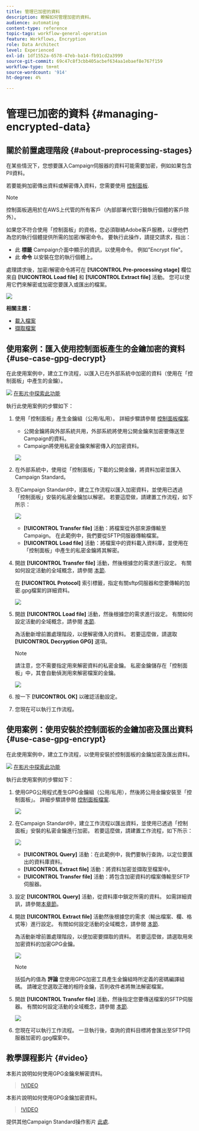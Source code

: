 ```yaml
---
title: 管理已加密的資料
description: 瞭解如何管理加密的資料。
audience: automating
content-type: reference
topic-tags: workflow-general-operation
feature: Workflows, Encryption
role: Data Architect
level: Experienced
exl-id: 1df1552a-6578-47eb-ba14-fb91cd2a3999
source-git-commit: 69c47c8f3cbb405acbef634aa1ebaef8e767f159
workflow-type: tm+mt
source-wordcount: '914'
ht-degree: 4%

---
```


# 管理已加密的資料 {#managing-encrypted-data}

## 關於前置處理階段 {#about-preprocessing-stages}

在某些情況下，您想要匯入Campaign伺服器的資料可能需要加密，例如如果包含PII資料。

若要能夠加密傳出資料或解密傳入資料，您需要使用 [控制面板](https://experienceleague.adobe.com/docs/control-panel/using/instances-settings/gpg-keys-management.html?lang=zh-Hant).

>[!NOTE]
>
>控制面板適用於在AWS上代管的所有客戶（內部部署代管行銷執行個體的客戶除外）。

如果您不符合使用「控制面板」的資格，您必須聯絡Adobe客戶服務，以便他們為您的執行個體提供所需的加密/解密命令。 要執行此操作，請提交請求，指出：

* 此 **標籤** Campaign介面中顯示的資訊，以使用命令。 例如&quot;Encrypt file&quot;。
* 此 **命令** 以安裝在您的執行個體上。

處理請求後，加密/解密命令將可在 **[!UICONTROL Pre-processing stage]** 欄位來自 **[!UICONTROL Load file]** 和 **[!UICONTROL Extract file]** 活動。 您可以使用它們來解密或加密您要匯入或匯出的檔案。

![](assets/preprocessing-encryption.png)

**相關主題：**

* [載入檔案](../../automating/using/load-file.md)
* [擷取檔案](../../automating/using/extract-file.md)

## 使用案例：匯入使用控制面板產生的金鑰加密的資料 {#use-case-gpg-decrypt}

在此使用案例中，建立工作流程，以匯入已在外部系統中加密的資料（使用在「控制面板」中產生的金鑰）。

![](assets/do-not-localize/how-to-video.png) [在影片中探索此功能](#video)

執行此使用案例的步驟如下：

1. 使用「控制面板」產生金鑰組（公用/私用）。 詳細步驟請參閱 [控制面板檔案](https://experienceleague.adobe.com/docs/control-panel/using/instances-settings/gpg-keys-management.html#decrypting-data).

   * 公開金鑰將與外部系統共用，外部系統將使用公開金鑰來加密要傳送至Campaign的資料。
   * Campaign將使用私密金鑰來解密傳入的加密資料。

   ![](assets/gpg_generate.png)

1. 在外部系統中，使用從「控制面板」下載的公開金鑰，將資料加密並匯入Campaign Standard。

1. 在Campaign Standard中，建立工作流程以匯入加密資料，並使用已透過「控制面板」安裝的私密金鑰加以解密。 若要這麼做，請建置工作流程，如下所示：

   ![](assets/gpg_workflow.png)

   * **[!UICONTROL Transfer file]** 活動：將檔案從外部來源傳輸至Campaign。 在此範例中，我們要從SFTP伺服器傳輸檔案。
   * **[!UICONTROL Load file]** 活動：將檔案中的資料載入資料庫，並使用在「控制面板」中產生的私密金鑰將其解密。

1. 開啟 **[!UICONTROL Transfer file]** 活動，然後根據您的需求進行設定。 有關如何設定活動的全域概念，請參閱 [本節](../../automating/using/load-file.md).

   在 **[!UICONTROL Protocol]** 索引標籤，指定有關sftp伺服器和您要傳輸的加密.gpg檔案的詳細資料。

   ![](assets/gpg_transfer.png)

1. 開啟 **[!UICONTROL Load file]** 活動，然後根據您的需求進行設定。 有關如何設定活動的全域概念，請參閱 [本節](../../automating/using/load-file.md).

   為活動新增前置處理階段，以便解密傳入的資料。 若要這麼做，請選取 **[!UICONTROL Decryption GPG]** 選項。

   >[!NOTE]
   >
   >請注意，您不需要指定用來解密資料的私密金鑰。 私密金鑰儲存在「控制面板」中，其會自動偵測用來解密檔案的金鑰。

   ![](assets/gpg_load.png)

1. 按一下 **[!UICONTROL OK]** 以確認活動設定。

1. 您現在可以執行工作流程。

## 使用案例：使用安裝於控制面板的金鑰加密及匯出資料 {#use-case-gpg-encrypt}

在此使用案例中，建立工作流程，以使用安裝於控制面板的金鑰加密及匯出資料。

![](assets/do-not-localize/how-to-video.png) [在影片中探索此功能](#video)

執行此使用案例的步驟如下：

1. 使用GPG公用程式產生GPG金鑰組（公用/私用），然後將公用金鑰安裝至「控制面板」。 詳細步驟請參閱 [控制面板檔案](https://experienceleague.adobe.com/docs/control-panel/using/instances-settings/gpg-keys-management.html#encrypting-data).

   ![](assets/gpg_install.png)

1. 在Campaign Standard中，建立工作流程以匯出資料，並使用已透過「控制面板」安裝的私密金鑰進行加密。 若要這麼做，請建置工作流程，如下所示：

   ![](assets/gpg-workflow-export.png)

   * **[!UICONTROL Query]** 活動：在此範例中，我們要執行查詢，以定位要匯出的資料庫資料。
   * **[!UICONTROL Extract file]** 活動：將資料加密並擷取至檔案中。
   * **[!UICONTROL Transfer file]** 活動：將包含加密資料的檔案傳輸至SFTP伺服器。

1. 設定 **[!UICONTROL Query]** 活動，從資料庫中鎖定所需的資料。 如需詳細資訊，請參閱[本章節](../../automating/using/query.md)。

1. 開啟 **[!UICONTROL Extract file]** 活動然後根據您的需求（輸出檔案、欄、格式等）進行設定。 有關如何設定活動的全域概念，請參閱 [本節](../../automating/using/extract-file.md).

   為活動新增前置處理階段，以便加密要擷取的資料。 若要這麼做，請選取用來加密資料的加密GPG金鑰。

   ![](assets/gpg-extract-stage.png)

   >[!NOTE]
   >
   >括弧內的值為 **評論** 您使用GPG加密工具產生金鑰組時所定義的密碼編譯組碼。 請確定您選取正確的相符金鑰，否則收件者將無法解密檔案。

1. 開啟 **[!UICONTROL Transfer file]** 活動，然後指定您要傳送檔案的SFTP伺服器。 有關如何設定活動的全域概念，請參閱 [本節](../../automating/using/transfer-file.md).

   ![](assets/gpg-transfer-encrypt.png)

1. 您現在可以執行工作流程。 一旦執行後，查詢的資料目標將會匯出至SFTP伺服器加密的.gpg檔案中。

## 教學課程影片 {#video}

本影片說明如何使用GPG金鑰來解密資料。

>[!VIDEO](https://video.tv.adobe.com/v/35753?quality=12)

本影片說明如何使用GPG金鑰加密資料。

>[!VIDEO](https://video.tv.adobe.com/v/36380?quality=12)

提供其他Campaign Standard操作影片 [此處](https://experienceleague.adobe.com/docs/campaign-standard-learn/tutorials/overview.html?lang=zh-Hant).
